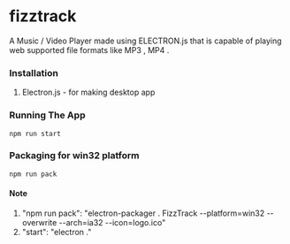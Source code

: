 # fizztrack
A Music / Video Player made using ELECTRON.js that is capable of playing web supported file formats like MP3 , MP4 .

### Installation
1. Electron.js - for making desktop app

### Running The App

```
npm run start
```

### Packaging for win32 platform 

```
npm run pack
```
#### Note
1.  "npm run pack": "electron-packager . FizzTrack --platform=win32 --overwrite  --arch=ia32 --icon=logo.ico"
2.  "start": "electron ."
